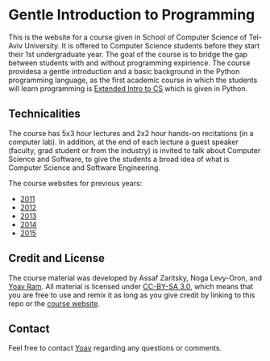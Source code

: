 # Gentle Introduction to Programming

This is the website for a course given in School of Computer Science of Tel-Aviv University.
It is offered to Computer Science students before they start their 1st undergraduate year.
The goal of the course is to bridge the gap between students with and without programming expirience.
The course providesa a gentle introduction and a basic background in the Python programming language, 
as the first academic course in which the students will learn programming is [Extended Intro to CS](http://tau-cs1001-py.wikidot.com/) which is given in Python.

## Technicalities

The course has 5x3 hour lectures and 2x2 hour hands-on recitations (in a computer lab). 
In addition, at the end of each lecture a guest speaker (faculty, grad student or from the industry) is invited to talk about Computer Science and Software, 
to give the students a broad idea of what is Computer Science and Software Engineering.

The course websites for previous years:
- [2011](http://www.cs.tau.ac.il/courses/gip/2011)
- [2012](http://www.cs.tau.ac.il/courses/gip/2012)
- [2013](http://www.cs.tau.ac.il/courses/gip/2013)
- [2014](http://www.cs.tau.ac.il/courses/gip/2014)
- [2015](http://www.cs.tau.ac.il/courses/gip/2015)

## Credit and License
The course material was developed by Assaf Zaritsky, Noga Levy-Oron, and [Yoav Ram](http://www.yoavram.com). 
All material is licensed under [CC-BY-SA 3.0](https://creativecommons.org/licenses/by-sa/3.0/), 
which means that you are free to use and remix it as long as you give credit by linking to this repo or the [course website](http://yoavram.github.io/gip).

## Contact 
Feel free to contact [Yoav](mailto:yoav@yoavram.com) regarding any questions or comments.
